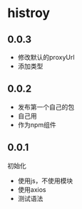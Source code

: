 # histroy

## 0.0.3

- 修改默认的proxyUrl
- 添加类型

## 0.0.2

- 发布第一个自己的包
- 自己用
- 作为npm组件

## 0.0.1

初始化

- 使用js，不使用模块
- 使用axios
- 测试语法
